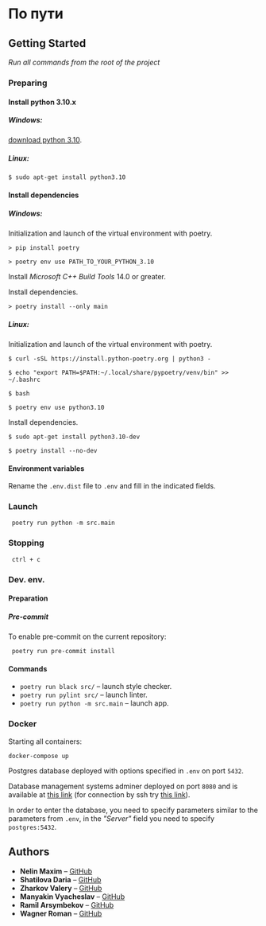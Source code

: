 # По пути

## Getting Started

_Run all commands from the root of the project_

### Preparing

#### Install python 3.10.x

##### Windows:

[download python 3.10](https://www.python.org/downloads/release/python-3100/).

##### Linux:

```shell
$ sudo apt-get install python3.10
```

#### Install dependencies

##### Windows:

Initialization and launch of the virtual environment with poetry.

```shell
> pip install poetry

> poetry env use PATH_TO_YOUR_PYTHON_3.10
```

Install _Microsoft C++ Build Tools_ 14.0 or greater.

Install dependencies.

```shell
> poetry install --only main
```

##### Linux:

Initialization and launch of the virtual environment with poetry.

```shell
$ curl -sSL https://install.python-poetry.org | python3 -

$ echo "export PATH=$PATH:~/.local/share/pypoetry/venv/bin" >> ~/.bashrc

$ bash

$ poetry env use python3.10
```

Install dependencies.

```shell
$ sudo apt-get install python3.10-dev

$ poetry install --no-dev
```

#### Environment variables

Rename the `.env.dist` file to `.env` and fill in the indicated fields.

### Launch

```shell
 poetry run python -m src.main
```

### Stopping

```shell
 ctrl + c
```

### Dev. env.

#### Preparation

##### Pre-commit

To enable pre-commit on the current repository:

```shell
 poetry run pre-commit install
```

#### Commands

- `poetry run black src/` – launch style checker.
- `poetry run pylint src/` – launch linter.
- `poetry run python -m src.main` – launch app.

### Docker

Starting all containers:

`docker-compose up`

Postgres database deployed with options specified in `.env` on port `5432`.

Database management systems adminer deployed on port `8080` and is available at [this link](http://localhost:8080/) (for connection by ssh try [this link](http://0.0.0.0:8080)).

In order to enter the database, you need to specify parameters similar to the parameters from `.env`, in the _"Server"_ field you need to specify `postgres:5432`.

## Authors

* **Nelin Maxim** – [GitHub](https://github.com/Nelin-M)
* **Shatilova Daria** – [GitHub](https://github.com/solovyova-1996)
* **Zharkov Valery** – [GitHub](https://github.com/Lykor)
* **Manyakin Vyacheslav** – [GitHub](https://github.com/vmanyakin)
* **Ramil Arsymbekov** – [GitHub](https://github.com/arsy-off)
* **Wagner Roman** – [GitHub](https://github.com/Cartez55)
